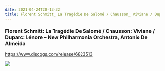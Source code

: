 ```yaml
---
date: 2021-04-24T20-13-32
title: Florent Schmitt_ La Tragédie De Salomé / Chausson_ Viviane / Duparc_ Lénore – New Philharmonia Orchestra, Antonio De Almeida
---
```

### Florent Schmitt: La Tragédie De Salomé / Chausson: Viviane / Duparc: Lénore – New Philharmonia Orchestra, Antonio De Almeida
https://www.discogs.com/release/6823513

![](dayone-moment://DC65E39541E44CD197C5B48A22E6B31F)
